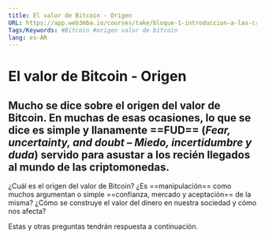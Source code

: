 ```yaml
---
title: El valor de Bitcoin - Origen
URL: https://app.web3mba.io/courses/take/bloque-1-introduccion-a-las-criptomonedas/texts/35221565-u1-3-1-el-valor-de-bitcoin-origen
Tags/Keywords: #Bitcoin #origen valor de bitcoin
lang: es-AR
---
```

# El valor de Bitcoin - Origen
## Mucho se dice sobre el origen del valor de Bitcoin. En muchas de esas ocasiones, lo que se dice es simple y llanamente ==FUD== (_Fear, uncertainty, and doubt – Miedo, incertidumbre y duda_) servido para asustar a los recién llegados al mundo de las criptomonedas.

¿Cuál es el origen del valor de Bitcoin? ¿Es ==manipulación== como muchos argumentan o simple ==confianza, mercado y aceptación== de la misma? ¿Cómo se construye el valor del dinero en nuestra sociedad y cómo nos afecta? 

Estas y otras preguntas tendrán respuesta a continuación.